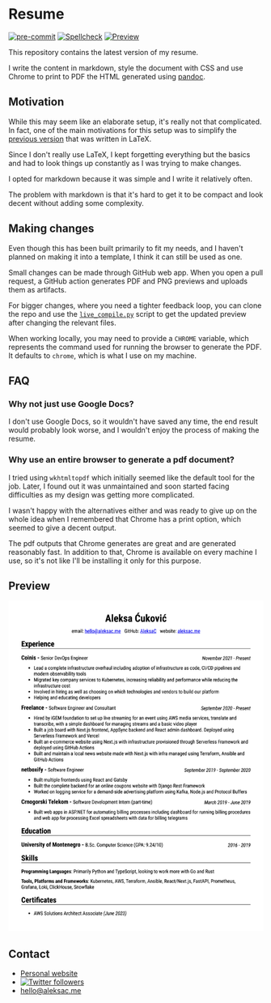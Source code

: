 # Resume

[![pre-commit](https://github.com/AleksaC/resume/actions/workflows/pre-commit.yml/badge.svg)](https://github.com/AleksaC/resume/actions/workflows/pre-commit.yml)
[![Spellcheck](https://github.com/AleksaC/resume/actions/workflows/spellcheck.yml/badge.svg)](https://github.com/AleksaC/resume/actions/workflows/spellcheck.yml)
[![Preview](https://github.com/AleksaC/resume/actions/workflows/preview.yml/badge.svg)](https://github.com/AleksaC/resume/actions/workflows/preview.yml)

This repository contains the latest version of my resume.

I write the content in markdown, style the document with CSS and use Chrome to
print to PDF the HTML generated using [pandoc](https://github.com/jgm/pandoc).

## Motivation

While this may seem like an elaborate setup, it's really not that complicated.
In fact, one of the main motivations for this setup was to simplify the [previous version](https://github.com/AleksaC/old-resume)
that was written in LaTeX.

Since I don't really use LaTeX, I kept forgetting everything but the basics and had
to look things up constantly as I was trying to make changes.

I opted for markdown because it was simple and I write it relatively often.

The problem with markdown is that it's hard to get it to be compact and look
decent without adding some complexity.

## Making changes

Even though this has been built primarily to fit my needs, and I haven't planned
on making it into a template, I think it can still be used as one.

Small changes can be made through GitHub web app. When you open a pull request,
a GitHub action generates PDF and PNG previews and uploads them as artifacts.

For bigger changes, where you need a tighter feedback loop, you can clone the repo
and use the [`live_compile.py`](live_compile.py) script to get the updated preview
after changing the relevant files.

When working locally, you may need to provide a `CHROME` variable, which represents
the command used for running the browser to generate the PDF. It defaults to
`chrome`, which is what I use on my machine.

## FAQ

### Why not just use Google Docs?

I don't use Google Docs, so it wouldn't have saved any time, the end result would
probably look worse, and I wouldn't enjoy the process of making the resume.

### Why use an entire browser to generate a pdf document?

I tried using `wkhtmltopdf` which initially seemed like the default tool for the
job. Later, I found out it was unmaintained and soon started facing difficulties
as my design was getting more complicated.

I wasn't happy with the alternatives either and was ready to give up on the whole
idea when I remembered that Chrome has a print option, which seemed to give a
decent output.

The pdf outputs that Chrome generates are great and are generated reasonably fast.
In addition to that, Chrome is available on every machine I use, so it's not like
I'll be installing it only for this purpose.

## Preview

![preview](./resume.png)

## Contact
- [Personal website](https://aleksac.me)
- <a target="_blank" href="http://twitter.com/aleksa_c_"><img alt='Twitter followers' src="https://img.shields.io/twitter/follow/aleksa_c_.svg?style=social"></a>
- hello@aleksac.me
